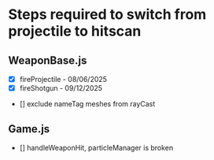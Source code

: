 # Steps required to switch from projectile to hitscan

## WeaponBase.js
- [x] fireProjectile - 08/06/2025
- [x] fireShotgun - 09/12/2025
- [] exclude nameTag meshes from rayCast

## Game.js
- [] handleWeaponHit, particleManager is broken